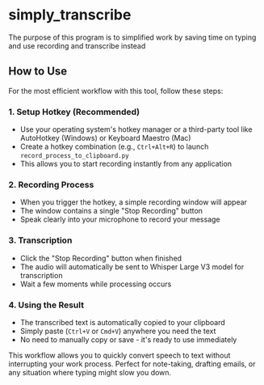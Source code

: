 # simply_transcribe
The purpose of this program is to simplified work by saving time on typing and use recording and transcribe instead

## How to Use

For the most efficient workflow with this tool, follow these steps:

### 1. Setup Hotkey (Recommended)
- Use your operating system's hotkey manager or a third-party tool like AutoHotkey (Windows) or Keyboard Maestro (Mac)
- Create a hotkey combination (e.g., `Ctrl+Alt+R`) to launch `record_process_to_clipboard.py`
- This allows you to start recording instantly from any application

### 2. Recording Process
- When you trigger the hotkey, a simple recording window will appear
- The window contains a single "Stop Recording" button
- Speak clearly into your microphone to record your message

### 3. Transcription
- Click the "Stop Recording" button when finished
- The audio will automatically be sent to Whisper Large V3 model for transcription
- Wait a few moments while processing occurs

### 4. Using the Result
- The transcribed text is automatically copied to your clipboard
- Simply paste (`Ctrl+V` or `Cmd+V`) anywhere you need the text
- No need to manually copy or save - it's ready to use immediately

This workflow allows you to quickly convert speech to text without interrupting your work process. Perfect for note-taking, drafting emails, or any situation where typing might slow you down.

